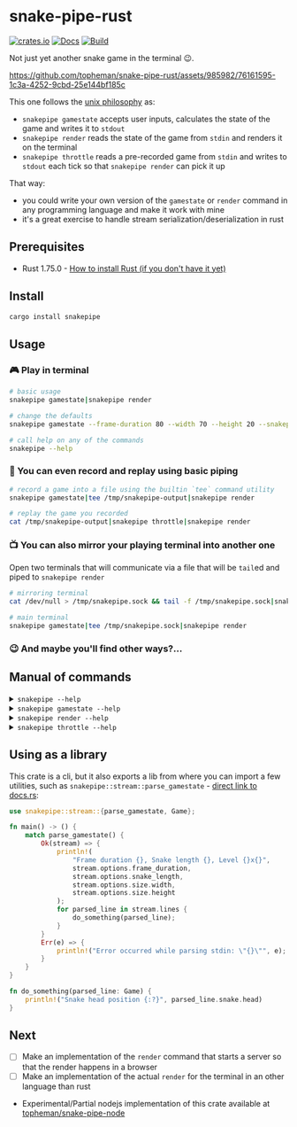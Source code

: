 # snake-pipe-rust

[![crates.io](https://img.shields.io/crates/v/snakepipe.svg)](https://crates.io/crates/snakepipe) [![Docs](https://docs.rs/snakepipe/badge.svg)](https://docs.rs/snakepipe/latest/snakepipe/) [![Build](https://github.com/topheman/snake-pipe-rust/actions/workflows/rust.yml/badge.svg?label=build)](https://github.com/topheman/snake-pipe-rust/actions/workflows/rust.yml)

Not just yet another snake game in the terminal 😉.

https://github.com/topheman/snake-pipe-rust/assets/985982/76161595-1c3a-4252-9cbd-25e144bf185c

This one follows the [unix philosophy](https://en.wikipedia.org/wiki/Unix_philosophy) as:

- `snakepipe gamestate` accepts user inputs, calculates the state of the game and writes it to `stdout`
- `snakepipe render` reads the state of the game from `stdin` and renders it on the terminal
- `snakepipe throttle` reads a pre-recorded game from `stdin` and writes to `stdout` each tick so that `snakepipe render` can pick it up

That way:

- you could write your own version of the `gamestate` or `render` command in any programming language and make it work with mine
- it's a great exercise to handle stream serialization/deserialization in rust

## Prerequisites

- Rust 1.75.0 - [How to install Rust (if you don't have it yet)](https://www.rust-lang.org/tools/install)

## Install

```sh
cargo install snakepipe
```

## Usage

### 🎮 Play in terminal

```sh
# basic usage
snakepipe gamestate|snakepipe render

# change the defaults
snakepipe gamestate --frame-duration 80 --width 70 --height 20 --snakepipe-length 15|snakepipe render

# call help on any of the commands
snakepipe --help
```

### 📼 You can even record and replay using basic piping

```sh
# record a game into a file using the builtin `tee` command utility
snakepipe gamestate|tee /tmp/snakepipe-output|snakepipe render

# replay the game you recorded
cat /tmp/snakepipe-output|snakepipe throttle|snakepipe render
```

### 📺 You can also mirror your playing terminal into another one

Open two terminals that will communicate via a file that will be `tail`ed and piped to `snakepipe render`

```sh
# mirroring terminal
cat /dev/null > /tmp/snakepipe.sock && tail -f /tmp/snakepipe.sock|snakepipe render
```

```sh
# main terminal
snakepipe gamestate|tee /tmp/snakepipe.sock|snakepipe render
```

### 😉 And maybe you'll find other ways?...

## Manual of commands

<details>
  <summary><code>snakepipe --help</code></summary>
  <pre>
Usage: snakepipe <CMD_>

Commands:
  gamestate
  render
  throttle
  help       Print this message or the help of the given subcommand(s)

Options:
  -h, --help     Print help
  -V, --version  Print version
  </pre>
</details>

<details>
  <summary><code>snakepipe gamestate --help</code></summary>
  <pre>
Usage: snakepipe gamestate [OPTIONS]

Options:
      --frame-duration <FRAME_DURATION>  in ms [default: 120]
      --width <WIDTH_>                    default 25
      --height <HEIGHT_>                  default 25
      --snakepipe-length <snakepipe_LENGTH>      [default: 2]
      --fit-terminal
  </pre>
</details>

<details>
  <summary><code>snakepipe render --help</code></summary>
  <pre>
Usage: snakepipe render
  </pre>
</details>

<details>
  <summary><code>snakepipe throttle --help</code></summary>
  <pre>
Usage: snakepipe throttle [OPTIONS]

Options:
      --frame-duration <FRAME_DURATION>  in ms [default: 120]
      --loop-infinite
  </pre>
</details>

## Using as a library

This crate is a cli, but it also exports a lib from where you can import a few utilities, such as `snakepipe::stream::parse_gamestate` - [direct link to docs.rs](https://docs.rs/snakepipe/latest/snakepipe/stream/fn.parse_gamestate.html):

```rust
use snakepipe::stream::{parse_gamestate, Game};

fn main() -> () {
    match parse_gamestate() {
        Ok(stream) => {
            println!(
                "Frame duration {}, Snake length {}, Level {}x{}",
                stream.options.frame_duration,
                stream.options.snake_length,
                stream.options.size.width,
                stream.options.size.height
            );
            for parsed_line in stream.lines {
                do_something(parsed_line);
            }
        }
        Err(e) => {
            println!("Error occurred while parsing stdin: \"{}\"", e);
        }
    }
}

fn do_something(parsed_line: Game) {
    println!("Snake head position {:?}", parsed_line.snake.head)
}
```

## Next

- [ ] Make an implementation of the `render` command that starts a server so that the render happens in a browser
- [ ] Make an implementation of the actual `render` for the terminal in an other language than rust
- Experimental/Partial nodejs implementation of this crate available at [topheman/snake-pipe-node](https://github.com/topheman/snake-pipe-node)
